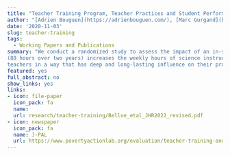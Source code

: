 ```yaml
---
title: "Teacher Training Program, Teacher Practices and Student Performance in Science: Evidence from a Randomized Study in French Primary Schools"
author: "[Adrien Bouguen](https://adrienbouguen.com/), [Marc Gurgand](https://www.parisschoolofeconomics.eu/en/gurgand-marc/), Valerie Munier and [André Tricot](http://andre.tricot.pagesperso-orange.fr/). "
date: '2020-11-03'
slug: teacher-training
tags:
  - Working Papers and Publications
summary: "We conduct a randomized study to assess the impact of an in-service teacher training program on inquiry-based learning in science in French primary schools. The study comprises 134 randomly assigned volunteer teachers and two cohorts of about 2,500 students. In addition to student test scores, we collect information on teacher practices and pedagogical knowledge. We find that the training program
(80 hours over two years) increases the weekly hours of science instruction as well as the number of science experiments conducted in class. Yet, one year later, most of these effects disappear. Consistently, while we find small effects on students’ scientific knowledge during the last year of the training program, these effects are also short-lived. These results highlight the difficulty to train experienced
teachers in a way that has deep and long-lasting influence on their practices."
featured: yes
full_abstract: no
show_links: yes
links:
- icon: file-paper
  icon_pack: fa
  name: 
  url: research/teacher-training/Bellue_etal_JHR2022_revised.pdf
- icon: newspaper
  icon_pack: fa
  name: J-PAL
  url: https://www.povertyactionlab.org/evaluation/teacher-training-and-student-achievement-science-evidence-france
---
```


